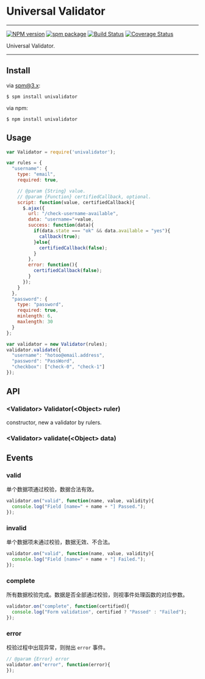 # Universal Validator

---

[![NPM version](https://badge.fury.io/js/univalidator.png)](http://badge.fury.io/js/univalidator)
[![spm package](http://spmjs.io/badge/univalidator)](http://spmjs.io/package/univalidator)
[![Build Status](https://secure.travis-ci.org/aralejs/univalidator.png?branch=master)](https://travis-ci.org/aralejs/univalidator)
[![Coverage Status](https://coveralls.io/repos/aralejs/univalidator/badge.png?branch=master)](https://coveralls.io/r/aralejs/univalidator)

Universal Validator.

---

## Install

via spm@3.x:

```
$ spm install univalidator
```

via npm:

```
$ npm install univalidator
```

## Usage

```js
var Validator = require('univalidator');

var rules = {
  "username": {
    type: "email",
    required: true,

    // @param {String} value.
    // @param {Function} certifiedCallback, optional.
    script: function(value, certifiedCallback){
      $.ajax({
        url: "/check-username-available",
        data: "username="+value,
        success: function(data){
          if(data.state === "ok" && data.available = "yes"){
            callback(true);
          }else{
            certifiedCallback(false);
          }
        },
        error: function(){
          certifiedCallback(false);
        }
      });
    }
  },
  "password": {
    type: "password",
    required: true,
    minlength: 6,
    maxlength: 30
  }
};

var validator = new Validator(rules);
validator.validate({
  "username": "hotoo@email.address",
  "password": "PassWord",
  "checkbox": ["check-0", "check-1"]
});
```

## API

### &lt;Validator&gt; Validator(&lt;Object&gt; ruler)

constructor, new a validator by rulers.


### &lt;Validator&gt; validate(&lt;Object&gt; data)


## Events

### valid

单个数据项通过校验，数据合法有效。

```js
validator.on("valid", function(name, value, validity){
  console.log("Field [name=" + name + "] Passed.");
});
```

### invalid

单个数据项未通过校验，数据无效、不合法。

```js
validator.on("valid", function(name, value, validity){
  console.log("Field [name=" + name + "] Failed.");
});
```

### complete

所有数据校验完成。数据是否全部通过校验，则视事件处理函数的对应参数。

```js
validator.on("complete", function(certified){
  console.log("Form validation", certified ? "Passed" : "Failed");
});
```

### error

校验过程中出现异常，则抛出 `error` 事件。

```js
// @param {Error} error
validator.on("error", function(error){
});
```
